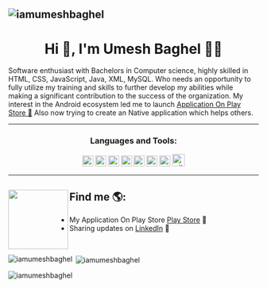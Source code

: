 ## ![iamumeshbaghel](https://blogger.googleusercontent.com/img/b/R29vZ2xl/AVvXsEgH4CaoC824TTh-phnrDJPMR8i_Jm4ozZIR27cflavlQyD5njG3ptYIKi8pIwWpnPX9v1cPjIhgraJ067rTpaJg5HjzLlNN69zzdVtvXXfNPNArVj7w1hI4RkV_PmsMGAaClDNHCvdS7Jbxv_oOrKxxzGN0KfjR6DQRgllL_wpFJfx-JcRyKob2q9co/s16000/banner.jpg)
<h1 align="center">Hi 👋, I'm Umesh Baghel  👨‍💻</h1>

Software enthusiast with Bachelors in Computer science, highly skilled in HTML, CSS, JavaScript, Java, XML, MySQL. Who needs an opportunity to fully utilize my training and skills to further develop my abilities while making a significant contribution to the success of the organization.  My interest in the Android ecosystem led me to launch <a href="https://play.google.com/store/apps/dev?id=5961697804899813591">Application On  Play Store 📱</a> Also now trying to create an Native application which helps others.

<hr>


<h3 align="center">Languages and Tools:</h3>

<p align="center">
  <img src="https://www.vectorlogo.zone/logos/w3_html5/w3_html5-icon.svg" alt="html" width="22" height="22"/>
  <img src="https://www.vectorlogo.zone/logos/w3_css/w3_css-icon.svg" alt="css" width="22" height="22"/>
  <img src="https://upload.vectorlogo.zone/logos/javascript/images/239ec8a4-163e-4792-83b6-3f6d96911757.svg" alt="js" width="22" height="22"/>
<img src="https://www.vectorlogo.zone/logos/java/java-vertical.svg" alt="java" width="22" height="22"/>
 <img src="https://www.vectorlogo.zone/logos/google_play/google_play-icon.svg" alt="playstore" width="22" height="22"/>
  <img src="https://www.vectorlogo.zone/logos/firebase/firebase-icon.svg" alt="firebase" width="22" height="22"/>
 <img src="https://icongr.am/devicon/android-original.svg?size=147&color=currentColor" alt="android" width="22" height="22"/>
  <img src="https://www.vectorlogo.zone/logos/github/github-icon.svg" alt="github" width="25" height="25"/>

<hr>

## Find me  🌎: <a href="https://github.com/iamumeshbaghel"><img align="left" width="120" height="120" src="https://cdn.dribbble.com/users/1068771/screenshots/15535605/media/367ae026a81f2ec86f2f497687a1bf50.jpg"></a>
- My Application On Play Store <a href="https://play.google.com/store/apps/dev?id=5961697804899813591"> Play Store</a> 📱	
- Sharing updates on <a href="https://www.linkedin.com/in/iamumeshbaghel/">LinkedIn</a> 💼

<br>


<p><img align="left" src="https://github-readme-stats.vercel.app/api/top-langs?username=iamumeshbaghel&show_icons=true&locale=en&layout=compact&theme=tokyonight" alt="iamumeshbaghel" /></p>

<p>&nbsp;<img align="center" src="https://github-readme-stats.vercel.app/api?username=iamumeshbaghel&show_icons=true&locale=en&theme=tokyonight" alt="iamumeshbaghel" /></p>

<p><img align="center" src="https://github-readme-streak-stats.herokuapp.com/?user=iamumeshbaghel&&theme=tokyonight" alt="iamumeshbaghel" /></p>

<!--
**https://github.com/iamumeshbaghel** is a ✨ _special_ ✨ repository because its `README.md` (this file) appears on your GitHub profile.
Here are some ideas to get you started:
- 🔭 I’m currently working on ...
- 🌱 I’m currently learning ...
- 👯 I’m looking to collaborate on ...
- 🤔 I’m looking for help with ...
- 💬 Ask me about ...
- 📫 How to reach me: ...
- 😄 Pronouns: ...
- ⚡ Fun fact: ...
-->
